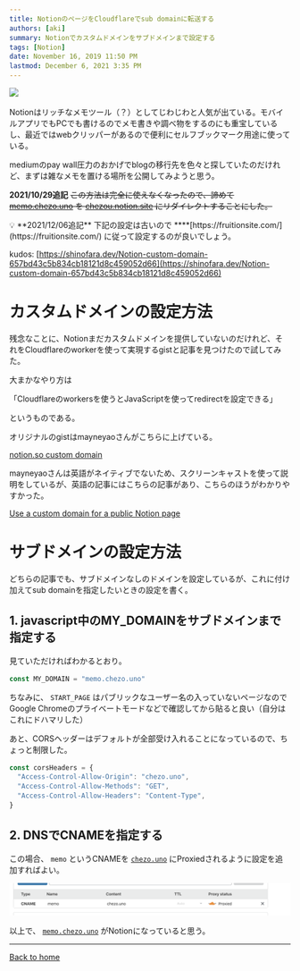 ```yaml
---
title: NotionのページをCloudflareでsub domainに転送する
authors: [aki]
summary: Notionでカスタムドメインをサブドメインまで設定する
tags: [Notion]
date: November 16, 2019 11:50 PM
lastmod: December 6, 2021 3:35 PM
---
```



![](https://images.unsplash.com/photo-1512314889357-e157c22f938d?ixlib=rb-1.2.1&q=85&fm=jpg&crop=entropy&cs=srgb)

Notionはリッチなメモツール（？）としてじわじわと人気が出ている。モバイルアプリでもPCでも書けるのでメモ書きや調べ物をするのにも重宝しているし、最近ではwebクリッパーがあるので便利にセルフブックマーク用途に使っている。

mediumのpay wall圧力のおかげでblogの移行先を色々と探していたのだけれど、まずは雑なメモを置ける場所を公開してみようと思う。

**2021/10/29追記**
~~この方法は完全に使えなくなったので、諦めて [memo.chezo.uno](http://memo.chezo.uno) を [chezou.notion.site](http://chezou.notion.site) にリダイレクトすることにした。~~

<aside>
💡 **2021/12/06追記**
下記の設定は古いので ****[https://fruitionsite.com/](https://fruitionsite.com/) に従って設定するのが良いでしょう。

kudos: [https://shinofara.dev/Notion-custom-domain-657bd43c5b834cb18121d8c459052d66](https://shinofara.dev/Notion-custom-domain-657bd43c5b834cb18121d8c459052d66)

</aside>

# カスタムドメインの設定方法

残念なことに、Notionまだカスタムドメインを提供していないのだけれど、それをCloudflareのworkerを使って実現するgistと記事を見つけたので試してみた。

大まかなやり方は

「Cloudflareのworkersを使うとJavaScriptを使ってredirectを設定できる」

というものである。

オリジナルのgistはmayneyaoさんがこちらに上げている。

[notion.so custom domain](https://gist.github.com/mayneyao/b9fefc9625b76f70488e5d8c2a99315d)

mayneyaoさんは英語がネイティブでないため、スクリーンキャストを使って説明をしているが、英語の記事にはこちらの記事があり、こちらのほうがわかりやすかった。

[Use a custom domain for a public Notion page](https://notion-tricks.com/Use-a-custom-domain-for-a-public-Notion-page-c65c2475c520432e8bd87195edf7c464)

# サブドメインの設定方法

どちらの記事でも、サブドメインなしのドメインを設定しているが、これに付け加えてsub domainを指定したいときの設定を書く。

## 1. javascript中のMY_DOMAINをサブドメインまで指定する

見ていただければわかるとおり。

```jsx
const MY_DOMAIN = "memo.chezo.uno"
```

ちなみに、 `START_PAGE` はパブリックなユーザー名の入っていないページなのでGoogle Chromeのプライベートモードなどで確認してから貼ると良い（自分はこれにドハマリした）

あと、CORSヘッダーはデフォルトが全部受け入れることになっているので、ちょっと制限した。

```jsx
const corsHeaders = {
  "Access-Control-Allow-Origin": "chezo.uno",
  "Access-Control-Allow-Methods": "GET",
  "Access-Control-Allow-Headers": "Content-Type",
}
```

## 2. DNSでCNAMEを指定する

この場合、 `memo` というCNAMEを [`chezo.uno`](http://chezo.uno) にProxiedされるように設定を追加すればよい。

![](Untitled.png)

以上で、 [`memo.chezo.uno`](http://memo.chezo.uno) がNotionになっていると思う。

---

[Back to home](https://memo.chezo.uno/)
